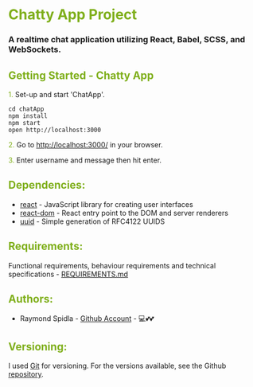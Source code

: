 # <span style="color:#7FAF1B">Chatty App Project</span>

### A realtime chat application utilizing React, Babel, SCSS, and WebSockets.

## <span style="color:#7FAF1B">Getting Started - Chatty App</span>

<span style="color:#7FAF1B">1. </span>Set-up and start 'ChatApp'.
```
cd chatApp
npm install
npm start
open http://localhost:3000
```

<span style="color:#7FAF1B">2. </span>Go to <http://localhost:3000/> in your browser.

<span style="color:#7FAF1B">3. </span>Enter username and message then hit enter.

## <span style="color:#7FAF1B">Dependencies:</span>

* [react](https://www.npmjs.com/package/react) - JavaScript library for creating user interfaces
* [react-dom](https://www.npmjs.com/package/react-dom) - React entry point to the DOM and server renderers
* [uuid](https://www.npmjs.com/package/uuid) - Simple generation of RFC4122 UUIDS


## <span style="color:#7FAF1B">Requirements:</span>

Functional requirements, behaviour requirements and technical specifications - [REQUIREMENTS.md](../REQUIREMENTS.md)


## <span style="color:#7FAF1B">Authors:</span>

* Raymond Spidla - [Github Account](https://github.com/RSpidla) - :computer::two_hearts::two_hearts:

## <span style="color:#7FAF1B">Versioning:</span>

I used [Git](https://git-scm.com/) for versioning. For the versions available, see the Github [repository]([https://github.com/RSpidla/tinyApp_version_2](https://github.com/RSpidla/chattyApp_2019)). 